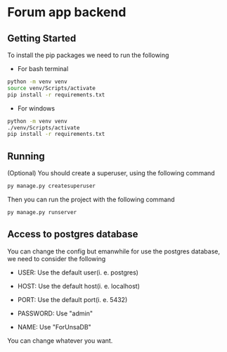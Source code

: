 # Forum app backend

## Getting Started

To install the pip packages we need to run the following

- For bash terminal

```bash
python -m venv venv
source venv/Scripts/activate
pip install -r requirements.txt
```

- For windows

```cmd
python -m venv venv
./venv/Scripts/activate
pip install -r requirements.txt
```

## Running

(Optional) You should create a superuser, using the following command

```bash
py manage.py createsuperuser
```

Then you can run the project with the following command

```bash
py manage.py runserver
```

## Access to postgres database

You can change the config but emanwhile for use the postgres database, we need to consider the following

- USER: Use the default user(i. e. postgres)
- HOST: Use the default host(i. e. localhost)
- PORT: Use the default port(i. e. 5432)

- PASSWORD: Use "admin"
- NAME: Use "ForUnsaDB"

You can change whatever you want.
